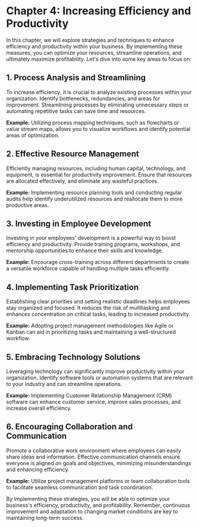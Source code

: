 Chapter 4: Increasing Efficiency and Productivity
=================================================

In this chapter, we will explore strategies and techniques to enhance efficiency and productivity within your business. By implementing these measures, you can optimize your resources, streamline operations, and ultimately maximize profitability. Let's dive into some key areas to focus on:

1\. **Process Analysis and Streamlining**
----------------------------------------

To increase efficiency, it is crucial to analyze existing processes within your organization. Identify bottlenecks, redundancies, and areas for improvement. Streamlining processes by eliminating unnecessary steps or automating repetitive tasks can save time and resources.

**Example:** Utilizing process mapping techniques, such as flowcharts or value stream maps, allows you to visualize workflows and identify potential areas of optimization.

2\. **Effective Resource Management**
------------------------------------

Efficiently managing resources, including human capital, technology, and equipment, is essential for productivity improvement. Ensure that resources are allocated effectively, and eliminate any wasteful practices.

**Example:** Implementing resource planning tools and conducting regular audits help identify underutilized resources and reallocate them to more productive areas.

3\. **Investing in Employee Development**
----------------------------------------

Investing in your employees' development is a powerful way to boost efficiency and productivity. Provide training programs, workshops, and mentorship opportunities to enhance their skills and knowledge.

**Example:** Encourage cross-training across different departments to create a versatile workforce capable of handling multiple tasks efficiently.

4\. **Implementing Task Prioritization**
---------------------------------------

Establishing clear priorities and setting realistic deadlines helps employees stay organized and focused. It reduces the risk of multitasking and enhances concentration on critical tasks, leading to increased productivity.

**Example:** Adopting project management methodologies like Agile or Kanban can aid in prioritizing tasks and maintaining a well-structured workflow.

5\. **Embracing Technology Solutions**
-------------------------------------

Leveraging technology can significantly improve productivity within your organization. Identify software tools or automation systems that are relevant to your industry and can streamline operations.

**Example:** Implementing Customer Relationship Management (CRM) software can enhance customer service, improve sales processes, and increase overall efficiency.

6\. **Encouraging Collaboration and Communication**
--------------------------------------------------

Promote a collaborative work environment where employees can easily share ideas and information. Effective communication channels ensure everyone is aligned on goals and objectives, minimizing misunderstandings and enhancing efficiency.

**Example:** Utilize project management platforms or team collaboration tools to facilitate seamless communication and task coordination.

By implementing these strategies, you will be able to optimize your business's efficiency, productivity, and profitability. Remember, continuous improvement and adaptation to changing market conditions are key to maintaining long-term success.
